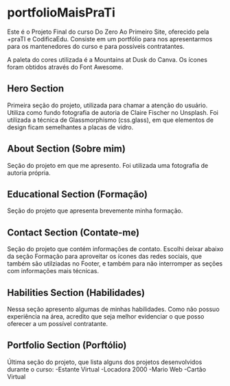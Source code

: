 # portfolioMaisPraTi

Este é o Projeto Final do curso Do Zero Ao Primeiro Site, oferecido pela +praTI e CodificaEdu. Consiste em um portfólio para nos apresentarmos para os mantenedores do curso e para possíveis contratantes.

A paleta do cores utilizada é a Mountains at Dusk do Canva.
Os ícones foram obtidos através do Font Awesome.

## Hero Section

Primeira seção do projeto, utilizada para chamar a atenção do usuário.
Utiliza como fundo fotografia de autoria de Claire Fischer no Unsplash.
Foi utilizada a técnica de Glassmorphismo (css.glass), em que elementos de design ficam semelhantes a placas de vidro.

## About Section (Sobre mim)

Seção do projeto em que me apresento.
Foi utilizada uma fotografia de autoria própria.

## Educational Section (Formação)

Seção do projeto que apresenta brevemente minha formação.

## Contact Section (Contate-me)

Seção do projeto que contém informações de contato.
Escolhi deixar abaixo da seção Formação para aproveitar os ícones das redes sociais, que também são utilziadas no Footer, e também para não interromper as seções com informações mais técnicas.

## Habilities Section (Habilidades)

Nessa seção apresento algumas de minhas habilidades.
Como não possuo experiência na área, acredito que seja melhor evidenciar o que posso oferecer a um possível contratante.

## Portfolio Section (Porftólio)

Última seção do projeto, que lista alguns dos projetos desenvolvidos durante o curso:
-Estante Virtual
-Locadora 2000
-Mario Web
-Cartão Virtual
